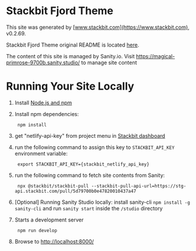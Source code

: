 # Stackbit Fjord Theme

This site was generated by [www.stackbit.com](https://www.stackbit.com), v0.2.69.

Stackbit Fjord Theme original README is located [here](./README.theme.md).

The content of this site is managed by Sanity.io. Visit https://magical-primrose-9700b.sanity.studio/ to manage site content

# Running Your Site Locally

1. Install [Node.js and npm](https://nodejs.org/en/)

1. Install npm dependencies:

        npm install

1. get "netlify-api-key" from project menu in [Stackbit dashboard](https://app.stackbit.com/dashboard)

1. run the following command to assign this key to `STACKBIT_API_KEY` environment variable:

        export STACKBIT_API_KEY={stackbit_netlify_api_key}

1. run the following command to fetch site contents from Sanity:

        npx @stackbit/stackbit-pull --stackbit-pull-api-url=https://stg-api.stackbit.com/pull/5d79700b0e47820010437a47

1. [Optional] Running Sanity Studio locally: install sanity-cli `npm install -g sanity-cli` and run `sanity start` inside the `/studio` directory

1. Starts a development server

        npm run develop

1. Browse to [http://localhost:8000/](http://localhost:8000/)
